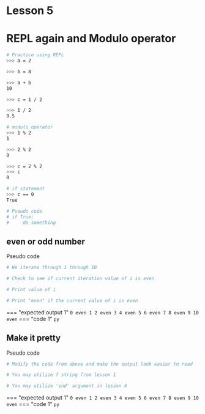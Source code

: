 # Lesson 5

# REPL again and Modulo operator

``` bash
# Practice using REPL
>>> a = 2

>>> b = 8

>>> a + b
10

>>> c = 1 / 2

>>> 1 / 2
0.5

# modulo operator
>>> 1 % 2
1

>>> 2 % 2
0

>>> c = 2 % 2
>>> c
0

# if statement
>>> c == 0
True

# Pseudo code
# if True:
#     do something
```

## even or odd number

Pseudo code
``` py
# We iterate through 1 through 10

# Check to see if current iteration value of i is even

# Print value of i

# Print "even" if the current value of i is even
```

=== "expected output 1"
    ```
    0
    even
    1
    2
    even
    3
    4
    even
    5
    6
    even
    7
    8
    even
    9
    10
    even
    ```
=== "code 1"
    ``` py    
    ```

## Make it pretty

Pseudo code
``` py
# Modify the code from above and make the output look easier to read

# You may utilize f string from lesson 1

# You may utilize 'end' argument in lesson 4 
```

=== "expected output 1"
    ```
    0 even
    1
    2 even
    3
    4 even
    5
    6 even
    7
    8 even
    9
    10 even
    ```
=== "code 1"
    ``` py    
    ```